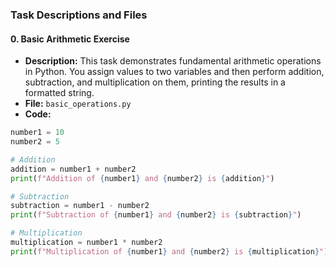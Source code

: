 ### **Task Descriptions and Files**

#### **0. Basic Arithmetic Exercise**

* **Description:** This task demonstrates fundamental arithmetic operations in Python. You assign values to two variables and then perform addition, subtraction, and multiplication on them, printing the results in a formatted string.
* **File:** `basic_operations.py`
* **Code:**

```python
number1 = 10
number2 = 5

# Addition
addition = number1 + number2
print(f"Addition of {number1} and {number2} is {addition}")

# Subtraction
subtraction = number1 - number2
print(f"Subtraction of {number1} and {number2} is {subtraction}")

# Multiplication
multiplication = number1 * number2
print(f"Multiplication of {number1} and {number2} is {multiplication}")
